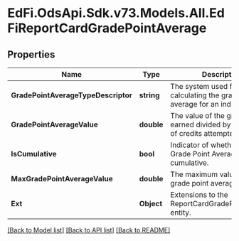 # EdFi.OdsApi.Sdk.v73.Models.All.EdFiReportCardGradePointAverage

## Properties

Name | Type | Description | Notes
------------ | ------------- | ------------- | -------------
**GradePointAverageTypeDescriptor** | **string** | The system used for calculating the grade point average for an individual. | 
**GradePointAverageValue** | **double** | The value of the grade points earned divided by the number of credits attempted. | 
**IsCumulative** | **bool** | Indicator of whether or not the Grade Point Average value is cumulative. | [optional] 
**MaxGradePointAverageValue** | **double** | The maximum value for the grade point average. | [optional] 
**Ext** | **Object** | Extensions to the ReportCardGradePointAverage entity. | [optional] 

[[Back to Model list]](../../README.md#documentation-for-models) [[Back to API list]](../../README.md#documentation-for-api-endpoints) [[Back to README]](../../README.md)

